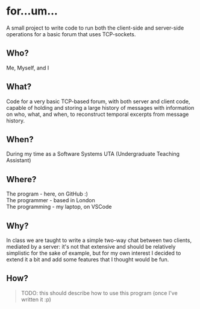 # for...um...
A small project to write code to run both the client-side and server-side operations for a basic forum that uses TCP-sockets.

## Who?
Me, Myself, and I

## What?
Code for a very basic TCP-based forum, with both server and client code, capable of holding and storing a large history of messages with information on who, what, and when, to reconstruct temporal excerpts from message history.

## When?
During my time as a Software Systems UTA (Undergraduate Teaching Assistant)

## Where?
The program - here, on GitHub :)\
The programmer - based in London\
The programming - my laptop, on VSCode

## Why?
In class we are taught to write a simple two-way chat between two clients, mediated by a server: it's not that extensive and should be relatively simplistic for the sake of example, but for my own interest I decided to extend it a bit and add some features that I thought would be fun.

## How?
> TODO: this should describe how to use this program (once I've written it :p)